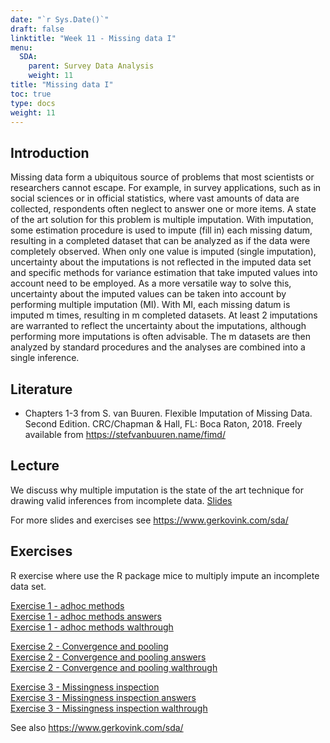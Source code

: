 ```yaml
---
date: "`r Sys.Date()`"
draft: false
linktitle: "Week 11 - Missing data I"
menu:
  SDA:
    parent: Survey Data Analysis
    weight: 11
title: "Missing data I"
toc: true
type: docs
weight: 11
---
```


## Introduction

Missing data form a ubiquitous source of problems that most scientists or researchers cannot escape. For example, in survey applications, such as in social sciences or in official statistics, where vast amounts of data are collected, respondents often neglect to answer one or more items. A state of the art solution for this problem is multiple imputation. With imputation, some estimation procedure is used to impute (fill in) each missing datum, resulting in a completed dataset that can be analyzed as if the data were completely observed. When only one value is imputed (single imputation), uncertainty about the imputations is not reflected in the imputed data set and specific methods for variance estimation that take imputed values into account need to be employed. As a more versatile way to solve this, uncertainty about the imputed values can be taken into account by performing multiple imputation (MI). With MI, each missing datum is imputed m times, resulting in m completed datasets. At least 2 imputations are warranted to reflect the uncertainty about the imputations, although performing more imputations is often advisable. The m datasets are then analyzed by standard procedures and the analyses are combined into a single inference.

## Literature

- Chapters 1-3 from S. van Buuren. Flexible Imputation of Missing Data. Second Edition. CRC/Chapman & Hall, FL: Boca Raton, 2018. Freely available from https://stefvanbuuren.name/fimd/

## Lecture
We discuss why multiple imputation is the state of the art technique for drawing valid inferences from incomplete data.
[Slides](/files/SDA/week11/L1-Introduction.pdf)

For more slides and exercises see https://www.gerkovink.com/sda/

## Exercises
R exercise where use the R package mice to multiply impute an incomplete data set.  

[Exercise 1 - adhoc methods](/files/SDA/week11/1.-Ad_hoc_methods.html)  
[Exercise 1 - adhoc methods answers](/files/SDA/week11/1.Ad_hoc_methods.Rmd)  
[Exercise 1 - adhoc methods walthrough](/files/SDA/week11/Exercise_1.mp4)  

[Exercise 2 - Convergence and pooling](/files/SDA/week11/2.-Convergence_and_pooling.html)  
[Exercise 2 - Convergence and pooling answers](/files/SDA/week11/2.Convergence_and_pooling.Rmd)  
[Exercise 2 - Convergence and pooling walthrough](/files/SDA/week11/Exercise_2.mp4)  

[Exercise 3 - Missingness inspection](/files/SDA/week11/3.-Missingness_innspection.html)  
[Exercise 3 - Missingness inspection answers](/files/SDA/week11/3.Missingness_inspection.Rmd)  
[Exercise 3 - Missingness inspection walthrough](/files/SDA/week11/Exercise_3.mp4)  

See also https://www.gerkovink.com/sda/

